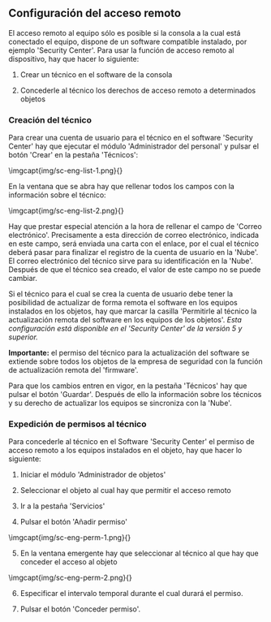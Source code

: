 ## Configuración del acceso remoto

El acceso remoto al equipo sólo es posible si la consola a la cual está conectado el equipo, dispone de un software compatible instalado, por ejemplo 'Security Center'. Para usar la función de acceso remoto al dispositivo, hay que hacer lo siguiente:

1. Crear un técnico en el software de la consola

2. Concederle al técnico los derechos de acceso remoto a determinados objetos

### Creación del técnico

Para crear una cuenta de usuario para el técnico en el software 'Security Center' hay que ejecutar el módulo 'Administrador del personal' y pulsar el botón 'Crear' en la pestaña 'Técnicos':

\imgcapt{img/sc-eng-list-1.png}{}

En la ventana que se abra hay que rellenar todos los campos con la información sobre el técnico:

\imgcapt{img/sc-eng-list-2.png}{}

Hay que prestar especial atención a la hora de rellenar el campo de 'Correo electrónico'. Precisamente a esta dirección de correo electrónico, indicada en este campo, será enviada una carta con el enlace, por el cual el técnico deberá pasar para finalizar el registro de la cuenta de usuario en la 'Nube'. El correo electrónico del técnico sirve para su identificación en la 'Nube'. Después de que el técnico sea creado, el valor de este campo no se puede cambiar. 

Si el técnico para el cual se crea la cuenta de usuario debe tener la posibilidad de actualizar de forma remota el software en los equipos instalados en los objetos, hay que marcar la casilla 'Permitirle al técnico la actualización remota del software en los equipos de los objetos'. *Esta configuración está disponible en el 'Security Center' de la versión 5 y superior.*

**Importante:** el permiso del técnico para la actualización del software se extiende sobre todos los objetos de la empresa de seguridad con la función de actualización remota del 'firmware'.

Para que los cambios entren en vigor, en la pestaña 'Técnicos' hay que pulsar el botón 'Guardar'. Después de ello la información sobre los técnicos y su derecho de actualizar los equipos se sincroniza con la 'Nube'.

### Expedición de permisos al técnico

Para concederle al técnico en el Software 'Security Center' el permiso de acceso remoto a los equipos instalados en el objeto, hay que hacer lo siguiente:

1. Iniciar el módulo 'Administrador de objetos'

2. Seleccionar el objeto al cual hay que permitir el acceso remoto

3. Ir a la pestaña 'Servicios'

4. Pulsar el botón 'Añadir permiso'
   
\imgcapt{img/sc-eng-perm-1.png}{}

5. En la ventana emergente hay que seleccionar al técnico al que hay que conceder el acceso al objeto
   
\imgcapt{img/sc-eng-perm-2.png}{}

6. Especificar el intervalo temporal durante el cual durará el permiso.
   
7. Pulsar el botón 'Conceder permiso'.